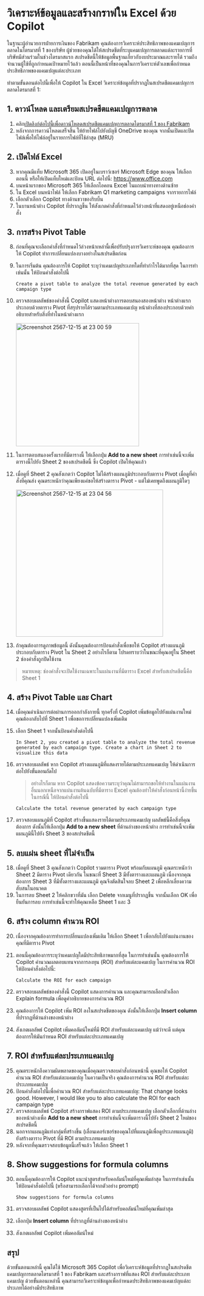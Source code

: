 
# วิเคราะห์ข้อมูลและสร้างกราฟใน Excel ด้วย Copilot

ในฐานะผู้อำนวยการฝ่ายการเงินของ Fabrikam คุณต้องการวิเคราะห์ประสิทธิภาพของแคมเปญการตลาดในไตรมาสที่ 1 ของบริษัท ผู้ช่วยของคุณได้ให้สเปรดชีตที่ระบุแคมเปญการตลาดแต่ละรายการที่บริษัทมีส่วนร่วมในช่วงไตรมาสแรก 
สเปรดชีตนี้ให้ข้อมูลพื้นฐานเกี่ยวกับงบประมาณและรายได้ รวมถึงจำนวนผู้ใช้ที่ถูกกำหนดเป้าหมายไว้แล้ว ตอนนี้เป็นหน้าที่ของคุณในการวิเคราะห์ตัวเลขเพื่อกำหนดประสิทธิภาพของแคมเปญแต่ละประเภท

ทำตามขั้นตอนต่อไปนี้เพื่อให้ Copilot ใน Excel วิเคราะห์ข้อมูลที่ปรากฏในสเปรดชีตแคมเปญการตลาดไตรมาสที่ 1:

## 1. ดาวน์โหลด และเตรียมสเปรดชีตแคมเปญการตลาด

1. คลิก[เปิดลิงก์ต่อไปนี้เพื่อดาวน์โหลดสเปรดชีตแคมเปญการตลาดไตรมาสที่ 1 ของ Fabrikam](https://go.microsoft.com/fwlink/?linkid=2269124)
2. หลังจากการดาวน์โหลดเสร็จสิ้น ให้ย้ายไฟล์ไปยังบัญชี OneDrive ของคุณ จากนั้นเปิดและปิดไฟล์เพื่อให้ไฟล์อยู่ในรายการไฟล์ที่ใช้ล่าสุด (MRU)

## 2. เปิดไฟล์ Excel

3. หากคุณมีแท็บ Microsoft 365 เปิดอยู่ในเบราว์เซอร์ Microsoft Edge ของคุณ ให้เลือกตอนนี้ หรือให้เปิดแท็บใหม่และป้อน URL ต่อไปนี้: https://www.office.com
4. บนหน้าแรกของ Microsoft 365 ให้เลือกไอคอน Excel ในแถบนำทางทางด้านซ้าย
5. ใน Excel บนหน้าไฟล์ ให้เลือก Fabrikam Q1 marketing campaigns จากรายการไฟล์
6. เลือกตัวเลือก Copilot ทางด้านขวาของริบบิ้น
7. ในบานหน้าต่าง Copilot ที่ปรากฏขึ้น ให้สังเกตคำสั่งที่กำหนดไว้ล่วงหน้าที่แสดงอยู่เหนือช่องคำสั่ง
   

## 3. การสร้าง Pivot Table

8. ก่อนที่คุณจะเลือกคำสั่งที่กำหนดไว้ล่วงหน้าเหล่านี้เพื่อปรับปรุงการวิเคราะห์ของคุณ คุณต้องการให้ Copilot ทำการเปลี่ยนแปลงบางอย่างในสเปรดชีตก่อน
9.  ในการเริ่มต้น คุณต้องการให้ Copilot ระบุว่าแคมเปญประเภทใดที่ทำกำไรได้มากที่สุด ในการทำเช่นนั้น ให้ป้อนคำสั่งต่อไปนี้
    ```
    Create a pivot table to analyze the total revenue generated by each campaign type
    ```
10. ตรวจสอบผลลัพธ์ของคำสั่งนี้ Copilot แสดงหน้าต่างการตอบสนองสองหน้าต่าง หน้าต่างแรกประกอบด้วยตาราง Pivot ที่สรุปรายได้รวมตามประเภทแคมเปญ หน้าต่างที่สองประกอบด้วยคำอธิบายสำหรับสิ่งที่ทำในหน้าต่างแรก

    <img width="324" alt="Screenshot 2567-12-15 at 23 00 59" src="https://github.com/user-attachments/assets/d2a27997-f115-4009-bb42-ef15e4c14504" />

11. ในการตอบสนองครั้งแรกที่มีตารางนี้ ให้เลือกปุ่ม **Add to a new sheet** การทำเช่นนี้จะเพิ่มตารางนี้ไปยัง Sheet 2 ของสเปรดชีตนี้ ซึ่ง Copilot เปิดให้คุณแล้ว
12. เมื่อดูที่ Sheet 2 คุณสังเกตว่า Copilot ไม่ได้สร้างแผนภูมิประกอบกับตาราง Pivot เมื่อดูที่คำสั่งที่คุณส่ง คุณตระหนักว่าคุณเพียงแค่ขอให้สร้างตาราง Pivot - แต่ไม่เคยพูดถึงแผนภูมิใดๆ

    <img width="387" alt="Screenshot 2567-12-15 at 23 04 56" src="https://github.com/user-attachments/assets/931898dc-7b75-4eda-b6b2-d76a75128f91" />

13. ถ้าคุณต้องการดูภาพข้อมูลนี้ ดังนั้นคุณต้องการป้อนคำสั่งเพื่อขอให้ Copilot สร้างแผนภูมิประกอบกับตาราง Pivot ใน Sheet 2 อย่างไรก็ตาม โปรดทราบว่าในขณะที่คุณอยู่ใน Sheet 2 ช่องคำสั่งถูกปิดใช้งาน

> หมายเหตุ: ช่องคำสั่งจะเปิดใช้งานเฉพาะในแผ่นงานที่มีตาราง Excel สำหรับสเปรดชีตนี้คือ Sheet 1

## 4. สร้าง Pivot Table และ Chart

14. เมื่อคุณดำเนินการต่อผ่านการออกกำลังกายนี้ ทุกครั้งที่ Copilot เพิ่มข้อมูลไปยังแผ่นงานใหม่ คุณต้องกลับไปที่ Sheet 1 เพื่อขอการเปลี่ยนแปลงเพิ่มเติม
15. เลือก Sheet 1 จากนั้นป้อนคำสั่งต่อไปนี้ 

    ```
    In Sheet 2, you created a pivot table to analyze the total revenue generated by each campaign type. Create a chart in Sheet 2 to visualize this data
    ```

16. ตรวจสอบผลลัพธ์ หาก Copilot สร้างแผนภูมิที่แสดงรายได้ตามประเภทแคมเปญ ให้ดำเนินการต่อไปยังขั้นตอนถัดไป 

    > อย่างไรก็ตาม หาก Copilot แสดงข้อความระบุว่าคุณไม่สามารถขอให้ทำงานในแผ่นงานอื่นนอกเหนือจากแผ่นงานต้นฉบับที่มีตาราง Excel คุณต้องทำให้คำสั่งก่อนหน้านี้ง่ายขึ้น ในกรณีนี้ ให้ป้อนคำสั่งต่อไปนี้
   
    ```
    Calculate the total revenue generated by each campaign type
    ```

17. ตรวจสอบแผนภูมิที่ Copilot สร้างขึ้นแสดงรายได้ตามประเภทแคมเปญ ผลลัพธ์นี้คือสิ่งที่คุณต้องการ ดังนั้นให้เลือกปุ่ม **Add to a new sheet** ที่ด้านล่างของหน้าต่าง การทำเช่นนี้จะเพิ่มแผนภูมินี้ไปยัง Sheet 3 ของสเปรดชีตนี้

## 5. ลบแผ่น sheet ที่ไม่จำเป็น

18. เมื่อดูที่ Sheet 3 คุณสังเกตว่า Copilot รวมตาราง Pivot พร้อมกับแผนภูมิ คุณตระหนักว่า Sheet 2 มีตาราง Pivot เดียวกัน ในขณะที่ Sheet 3 มีทั้งตารางและแผนภูมิ เนื่องจากคุณต้องการ Sheet 3 ที่มีทั้งตารางและแผนภูมิ คุณจึงตัดสินใจลบ Sheet 2 เพื่อหลีกเลี่ยงความสับสนในอนาคต
19. ในการลบ Sheet 2 ให้คลิกขวาที่มัน เลือก Delete จากเมนูที่ปรากฏขึ้น จากนั้นเลือก OK เพื่อยืนยันการลบ การทำเช่นนี้จะทำให้คุณเหลือ Sheet 1 และ 3


## 6. สร้าง column คำนวน ROI


20. เนื่องจากคุณต้องการทำการเปลี่ยนแปลงเพิ่มเติม ให้เลือก Sheet 1 เพื่อกลับไปยังแผ่นงานของคุณที่มีตาราง Pivot
21. ตอนนี้คุณต้องการระบุว่าแคมเปญใดมีประสิทธิภาพมากที่สุด ในการทำเช่นนั้น คุณต้องการให้ Copilot คำนวณผลตอบแทนจากการลงทุน (ROI) สำหรับแต่ละแคมเปญ ในการคำนวณ ROI ให้ป้อนคำสั่งต่อไปนี้:
    
    ```
    Calculate the ROI for each campaign
    ```

22. ตรวจสอบผลลัพธ์ของคำสั่งนี้ Copilot แสดงการคำนวณ และคุณสามารถเลือกตัวเลือก Explain formula เพื่อดูคำอธิบายของการคำนวณ ROI
23. คุณต้องการให้ Copilot เพิ่ม ROI ลงในสเปรดชีตของคุณ ดังนั้นให้เลือกปุ่ม **Insert column** ที่ปรากฏที่ด้านล่างของหน้าต่าง
24. สังเกตผลลัพธ์ Copilot เพิ่มคอลัมน์ใหม่ที่มี ROI สำหรับแต่ละแคมเปญ แม้ว่าจะดี แต่คุณต้องการให้มันกำหนด ROI สำหรับแต่ละประเภทแคมเปญ

## 7. ROI สำหรับแต่ละประเภทแคมเปญ

25. คุณตระหนักถึงความผิดพลาดของคุณเมื่อคุณตรวจสอบคำสั่งก่อนหน้านี้ คุณขอให้ Copilot คำนวณ ROI สำหรับแต่ละแคมเปญ ในความเป็นจริง คุณต้องการคำนวณ ROI สำหรับแต่ละประเภทแคมเปญ
26. ป้อนคำสั่งต่อไปนี้เพื่อคำนวณ ROI สำหรับแต่ละประเภทแคมเปญ: That change looks good. However, I would like you to also calculate the ROI for each campaign type
27. ตรวจสอบผลลัพธ์ Copilot สร้างกราฟแสดง ROI ตามประเภทแคมเปญ เลือกตัวเลือกที่ด้านล่างของหน้าต่างเพื่อ **Add to a new sheet** การทำเช่นนี้จะเพิ่มตารางนี้ไปยัง Sheet 2 ใหม่ของสเปรดชีตนี้
28. นอกจากแผนภูมิแท่งกลุ่มที่สร้างขึ้น (เลื่อนเคอร์เซอร์ของคุณไปที่แผนภูมิเพื่อดูประเภทแผนภูมิ) ยังสร้างตาราง Pivot ที่มี ROI ตามประเภทแคมเปญ
29. หลังจากที่คุณตรวจสอบข้อมูลนี้เสร็จแล้ว ให้เลือก Sheet 1

## 8. Show suggestions for formula columns

30. ตอนนี้คุณต้องการให้ Copilot แนะนำสูตรสำหรับคอลัมน์ใหม่ที่คุณเพิ่มล่าสุด ในการทำเช่นนั้น ให้ป้อนคำสั่งต่อไปนี้ (หรือสามารถเลือกได้จากตัวอย่าง prompt)

    ```
    Show suggestions for formula columns
    ```
    
31. ตรวจสอบผลลัพธ์ Copilot แสดงสูตรที่เป็นไปได้สำหรับคอลัมน์ใหม่ที่คุณเพิ่มล่าสุด 
32. เลือกปุ่ม **Insert column** ที่ปรากฏที่ด้านล่างของหน้าต่าง
24. สังเกตผลลัพธ์ Copilot เพิ่มคอลัมน์ใหม่

## สรุป

ด้วยขั้นตอนเหล่านี้ คุณได้ใช้ Microsoft 365 Copilot เพื่อวิเคราะห์ข้อมูลที่ปรากฏในสเปรดชีตแคมเปญการตลาดไตรมาสที่ 1 ของ Fabrikam และสร้างกราฟที่แสดง ROI สำหรับแต่ละประเภทแคมเปญ ด้วยขั้นตอนเหล่านี้ คุณสามารถวิเคราะห์ข้อมูลเพื่อกำหนดประสิทธิภาพของแคมเปญแต่ละประเภทได้อย่างมีประสิทธิภาพ
